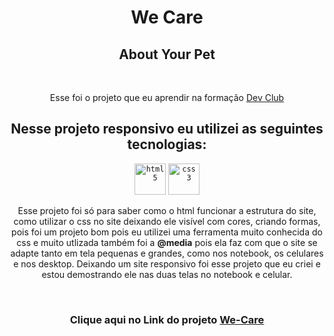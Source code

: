  <h1 align="center"> We Care </h1>
<h2 align="center"> About Your Pet </h2>
<br>

<p align="center"> Esse foi o projeto que eu aprendir na formação <a href="https://rodolfomori.com" >Dev Club</a></p>

<h2  align="center"> Nesse projeto responsivo eu utilizei as seguintes tecnologias:</h2>
<div align="center""><code><img  title="HTML 5" alt="html5" width="50px" src="https://cdn.jsdelivr.net/gh/devicons/devicon/icons/html5/html5-original.svg" /></code> 
<code><img title="CSS 3" alt="css 3" width="50px" src="https://cdn.jsdelivr.net/gh/devicons/devicon/icons/css3/css3-original.svg" /></code></div>
<p align="center"> Esse projeto foi só para saber como o html funcionar a estrutura do site, como utilizar o css no site deixando ele visível com cores, criando formas, pois foi um projeto bom pois eu utilizei uma ferramenta muito conhecida do css e muito utlizada também
foi a <strong><b>@media</b></strong> pois ela faz com que o site se adapte tanto em tela pequenas e grandes, como nos notebook, os celulares e nos desktop. Deixando um site responsivo foi esse projeto que eu criei e estou demostrando ele nas duas telas no notebook e celular. </p>
<br>

<img src=" "/>

<h3  align="center" > Clique aqui no Link do projeto <a href="#">We-Care</a></h3>
